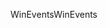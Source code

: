 <span data-ttu-id="2160a-101">WinEvents</span><span class="sxs-lookup"><span data-stu-id="2160a-101">WinEvents</span></span>